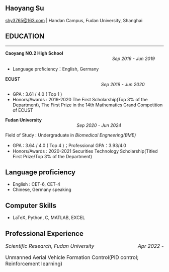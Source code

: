 ## Haoyang Su
shy3765@163.com | Handan Campus, Fudan University, Shanghai

## EDUCATION
---
 <strong>Caoyang NO.2 High School</strong> &emsp;&emsp;&emsp;&emsp;&emsp;&emsp;&emsp;&emsp;&emsp;&emsp;&emsp;&emsp;&emsp;&emsp;&emsp;&emsp;&emsp;&emsp;&emsp;&emsp;&emsp;&emsp;&emsp;&emsp; <em>Sep 2016 - Jun 2019</em> 
  
  - Language proficiency：English, Germany

 <strong>ECUST </strong>  &emsp;&emsp;&emsp;&emsp;&emsp;&emsp;&emsp;&emsp;&emsp;&emsp;&emsp;&emsp;&nbsp;&thinsp;&emsp;&emsp;&emsp;&emsp;&emsp;&emsp;&emsp;&emsp;&emsp;&emsp;&emsp;&emsp;&emsp;&emsp;&emsp;&emsp;&emsp;&emsp;&emsp;&emsp;&emsp;  <em>Sep 2019 - Jun 2020</em>
  
- GPA : 3.61 / 4.0 ( Top 1 ) 
- Honors/Awards : 2019-2020 The First Scholarship(Top 3% of the Department), The First Prize in the 14th Mathematics Grand Competition of ECUST

 <strong>Fudan University </strong>  &emsp;&emsp;&emsp;&emsp;&emsp;&emsp;&emsp;&emsp;&emsp;&emsp;&emsp;&emsp;&emsp;&nbsp;&nbsp;&thinsp;&thinsp;&emsp;&emsp;&emsp;&emsp;&emsp;&emsp;&emsp;&emsp;&emsp;&emsp;&emsp;&emsp;&emsp;&emsp;&emsp; <em>Sep 2020 - Jun 2024</em> 
  
Field of Study : Undergraduate in *Biomedical Engneering(BME)*
  
- GPA : 3.64 / 4.0 ( Top 4 )；Professional GPA：3.93/4.0 
- Honors/Awards : 2020-2021 Securities Technology Scholarship(Titled First Prize/Top 3% of the Department)
  
## Language proficiency
  - English : CET-6, CET-4
  - Chinese, Germany speaking

## Computer Skills
  - LaTeX, Python, C, MATLAB, EXCEL
  
## Professional Experience
  <div style="font-size:16px"><span style="float:right"> <em>Apr 2022 - </em> </span><font size="3"> <em>Scientific Research, Fudan University</em></div>
  
Unmanned Aerial Vehicle Formation Control(PID control; Reinforcement learning)

